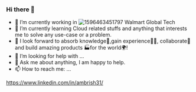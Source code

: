 ### Hi there 👋

- 🔭 I’m currently working in ![1596463451797](https://user-images.githubusercontent.com/11456654/210057690-8dcc1b50-4764-4bb2-b3d6-705cb9a3bbc7.jpg) Walmart Global Tech 
- 🌱 I’m currently learning Cloud related stuffs and anything that interests me to solve any use-case or a problem.
- 👯 I look forward to absorb knowledge🧠,gain experience👨‍🏭, collaborate🤝 and build amazing products 🏭for the world🌍!
- 🤔 I’m looking for help with ...
- 💬 Ask me about anything, I am happy to help.
- 📫 How to reach me: ...

https://www.linkedin.com/in/ambrish31/
